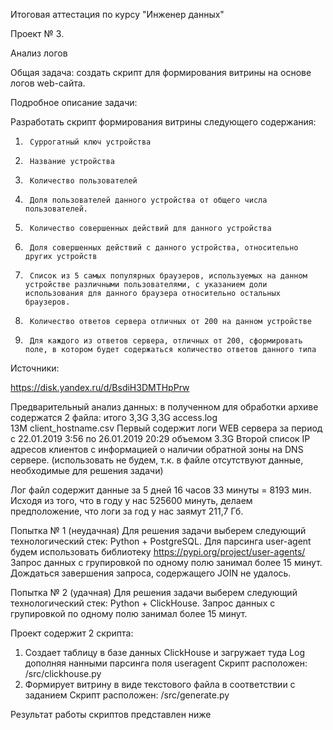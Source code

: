 Итоговая аттестация по курсу "Инженер данных"

Проект № 3.

Анализ логов

Общая задача: создать скрипт для формирования витрины на основе логов web-сайта.

Подробное описание задачи:

Разработать скрипт формирования витрины следующего содержания:
1.      Суррогатный ключ устройства
2.      Название устройства
3.      Количество пользователей
4.      Доля пользователей данного устройства от общего числа пользователей.
5.      Количество совершенных действий для данного устройства
6.      Доля совершенных действий с данного устройства, относительно других устройств
7.      Список из 5 самых популярных браузеров, используемых на данном устройстве различными пользователями, с указанием доли использования для данного браузера относительно остальных браузеров. 
8.      Количество ответов сервера отличных от 200 на данном устройстве
9.      Для каждого из ответов сервера, отличных от 200, сформировать поле, в котором будет содержаться количество ответов данного типа

Источники:

https://disk.yandex.ru/d/BsdiH3DMTHpPrw 

Предварительный анализ данных:
в полученном для обработки архиве содержатся 2 файла:
    итого 3,3G
    3,3G access.log   
    13M client_hostname.csv
Первый содержит логи WEB сервера за период с 22.01.2019 3:56 по 26.01.2019 20:29 объемом 3.3G
Второй список IP адресов клиентов с информацией о наличии обратной зоны на DNS сервере. (использовать не будем, т.к. в файле отсутствуют данные, необходимые для решения задачи)

Лог файл содержит данные за 5 дней 16 часов 33 минуты = 8193 мин.
Исходя из того, что в году у нас 525600 минуть, делаем предположение, что логи за год у нас заямут 211,7 Гб.

Попытка № 1 (неудачная)
   Для  решения задачи выберем следующий технологический стек: Python + PostgreSQL.
   Для парсинга user-agent будем использовать библиотеку https://pypi.org/project/user-agents/
   Запрос данных с групировкой по одному полю занимал более 15 минут.
   Дождаться завершения запроса, содержащего JOIN не удалось.
   
Попытка № 2 (удачная)
   Для  решения задачи выберем следующий технологический стек: Python + ClickHouse.
   Запрос данных с групировкой по одному полю занимал более 15 минут.
   
   Проект содержит 2 скрипта:
   1. Создает таблицу в базе данных ClickHouse и загружает туда Log дополняя нанными парсинга поля useragent
      Скрипт расположен:
      /src/clickhouse.py
   2. Формирует витрину в виде текстового файла в соответствии с заданием
      Скрипт расположен:
      /src/generate.py
      
      
Результат работы скриптов представлен ниже

